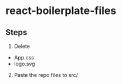 # react-boilerplate-files

## Steps
1. Delete
  - App.css
  - logo.svg

2. Paste the repo files to src/
